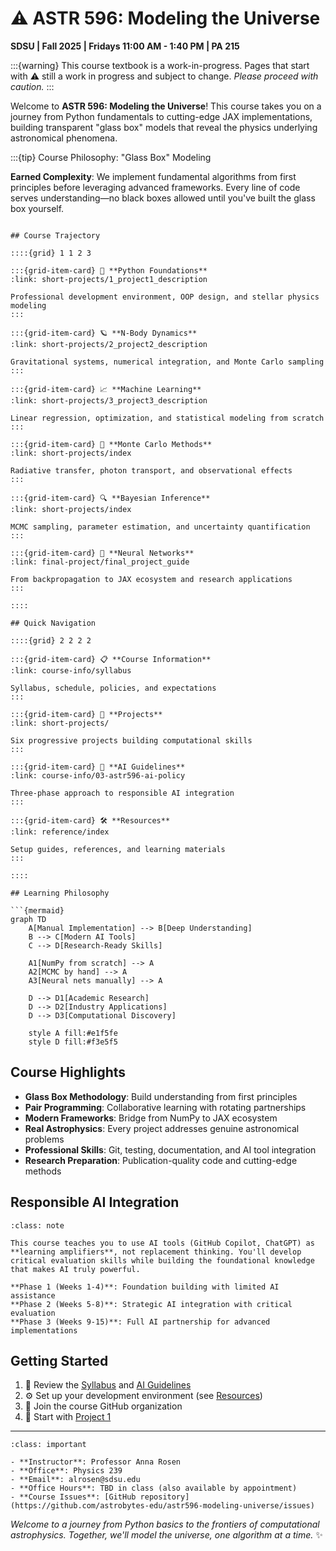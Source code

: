 # ⚠️ ASTR 596: Modeling the Universe

**SDSU | Fall 2025 | Fridays 11:00 AM - 1:40 PM | PA 215**

:::{warning}
This course textbook is a work-in-progress. Pages that start with ⚠️ still a work in progress and subject to change. 
*Please proceed with caution.*
:::

Welcome to **ASTR 596: Modeling the Universe**! This course takes you on a journey from Python fundamentals to cutting-edge JAX implementations, building transparent "glass box" models that reveal the physics underlying astronomical phenomena.

:::{tip} Course Philosophy: "Glass Box" Modeling

**Earned Complexity**: We implement fundamental algorithms from first principles before leveraging advanced frameworks. Every line of code serves understanding—no black boxes allowed until you've built the glass box yourself.
```

## Course Trajectory

::::{grid} 1 1 2 3

:::{grid-item-card} 🐍 **Python Foundations**
:link: short-projects/1_project1_description

Professional development environment, OOP design, and stellar physics modeling
:::

:::{grid-item-card} 🪐 **N-Body Dynamics**  
:link: short-projects/2_project2_description

Gravitational systems, numerical integration, and Monte Carlo sampling
:::

:::{grid-item-card} 📈 **Machine Learning**
:link: short-projects/3_project3_description

Linear regression, optimization, and statistical modeling from scratch
:::

:::{grid-item-card} 🎲 **Monte Carlo Methods**
:link: short-projects/index

Radiative transfer, photon transport, and observational effects
:::

:::{grid-item-card} 🔍 **Bayesian Inference**
:link: short-projects/index

MCMC sampling, parameter estimation, and uncertainty quantification
:::

:::{grid-item-card} 🧠 **Neural Networks**
:link: final-project/final_project_guide

From backpropagation to JAX ecosystem and research applications
:::

::::

## Quick Navigation

::::{grid} 2 2 2 2

:::{grid-item-card} 📋 **Course Information**
:link: course-info/syllabus

Syllabus, schedule, policies, and expectations
:::

:::{grid-item-card} 🎯 **Projects**
:link: short-projects/

Six progressive projects building computational skills
:::

:::{grid-item-card} 🤖 **AI Guidelines**
:link: course-info/03-astr596-ai-policy

Three-phase approach to responsible AI integration
:::

:::{grid-item-card} 🛠️ **Resources**
:link: reference/index

Setup guides, references, and learning materials
:::

::::

## Learning Philosophy

```{mermaid}
graph TD
    A[Manual Implementation] --> B[Deep Understanding]
    B --> C[Modern AI Tools]
    C --> D[Research-Ready Skills]
    
    A1[NumPy from scratch] --> A
    A2[MCMC by hand] --> A
    A3[Neural nets manually] --> A
    
    D --> D1[Academic Research]
    D --> D2[Industry Applications]
    D --> D3[Computational Discovery]
    
    style A fill:#e1f5fe
    style D fill:#f3e5f5
```

## Course Highlights

- **Glass Box Methodology**: Build understanding from first principles
- **Pair Programming**: Collaborative learning with rotating partnerships  
- **Modern Frameworks**: Bridge from NumPy to JAX ecosystem
- **Real Astrophysics**: Every project addresses genuine astronomical problems
- **Professional Skills**: Git, testing, documentation, and AI tool integration
- **Research Preparation**: Publication-quality code and cutting-edge methods

## Responsible AI Integration

```{admonition} AI as a Learning Partner
:class: note

This course teaches you to use AI tools (GitHub Copilot, ChatGPT) as **learning amplifiers**, not replacement thinking. You'll develop critical evaluation skills while building the foundational knowledge that makes AI truly powerful.

**Phase 1 (Weeks 1-4)**: Foundation building with limited AI assistance  
**Phase 2 (Weeks 5-8)**: Strategic AI integration with critical evaluation  
**Phase 3 (Weeks 9-15)**: Full AI partnership for advanced implementations
```

## Getting Started

1. 📖 Review the [Syllabus](course-info/syllabus) and [AI Guidelines](course-info/ai-guidelines)
2. ⚙️ Set up your development environment (see [Resources](reference/index))
3. 👥 Join the course GitHub organization
4. 🚀 Start with [Project 1](short-projects/1_project1_description)

---

```{admonition} Questions or Issues?
:class: important

- **Instructor**: Professor Anna Rosen
- **Office**: Physics 239
- **Email**: alrosen@sdsu.edu
- **Office Hours**: TBD in class (also available by appointment)
- **Course Issues**: [GitHub repository](https://github.com/astrobytes-edu/astr596-modeling-universe/issues)
```

*Welcome to a journey from Python basics to the frontiers of computational astrophysics. Together, we'll model the universe, one algorithm at a time.* ✨

